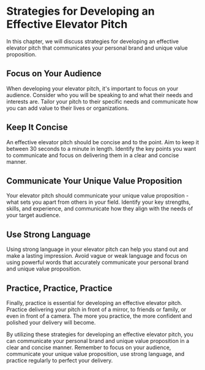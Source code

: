 Strategies for Developing an Effective Elevator Pitch
================================================================================================

In this chapter, we will discuss strategies for developing an effective elevator pitch that communicates your personal brand and unique value proposition.

Focus on Your Audience
----------------------

When developing your elevator pitch, it's important to focus on your audience. Consider who you will be speaking to and what their needs and interests are. Tailor your pitch to their specific needs and communicate how you can add value to their lives or organizations.

Keep It Concise
---------------

An effective elevator pitch should be concise and to the point. Aim to keep it between 30 seconds to a minute in length. Identify the key points you want to communicate and focus on delivering them in a clear and concise manner.

Communicate Your Unique Value Proposition
-----------------------------------------

Your elevator pitch should communicate your unique value proposition - what sets you apart from others in your field. Identify your key strengths, skills, and experience, and communicate how they align with the needs of your target audience.

Use Strong Language
-------------------

Using strong language in your elevator pitch can help you stand out and make a lasting impression. Avoid vague or weak language and focus on using powerful words that accurately communicate your personal brand and unique value proposition.

Practice, Practice, Practice
----------------------------

Finally, practice is essential for developing an effective elevator pitch. Practice delivering your pitch in front of a mirror, to friends or family, or even in front of a camera. The more you practice, the more confident and polished your delivery will become.

By utilizing these strategies for developing an effective elevator pitch, you can communicate your personal brand and unique value proposition in a clear and concise manner. Remember to focus on your audience, communicate your unique value proposition, use strong language, and practice regularly to perfect your delivery.
